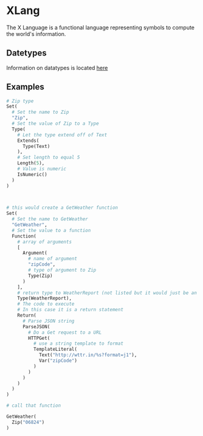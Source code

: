 # XLang
The X Language is a functional language representing symbols to compute the world's information.

## Datetypes

Information on datatypes is located [here](datatypes.md)

## Examples

```py
# Zip type
Set(
  # Set the name to Zip
  "Zip",
  # Set the value of Zip to a Type
  Type(
    # Let the type extend off of Text
    Extends(
      Type(Text)
    ),
    # Set length to equal 5
    Length(5),
    # Value is numeric
    IsNumeric()
  )
)
      


# this would create a GetWeather function
Set(
  # Set the name to GetWeather
  "GetWeather",
  # Set the value to a function
  Function(
    # array of arguments
    [
      Argument(
        # name of argument
        "zipCode",
        # type of argument to Zip
        Type(Zip)
      )
    ],
    # return type to WeatherReport (not listed but it would just be an Object type)
    Type(WeatherReport),
    # The code to execute
    # In this case it is a return statement
    Return(
      # Parse JSON string
      ParseJSON(
        # Do a Get request to a URL
        HTTPGet(
          # use a string template to format
          TemplateLiteral(
            Text("http://wttr.in/%s?format=j1"),
            Var("zipCode")
          )
        )
      )
    )
  )
)

# call that function

GetWeather(
  Zip("06824")
)

```
